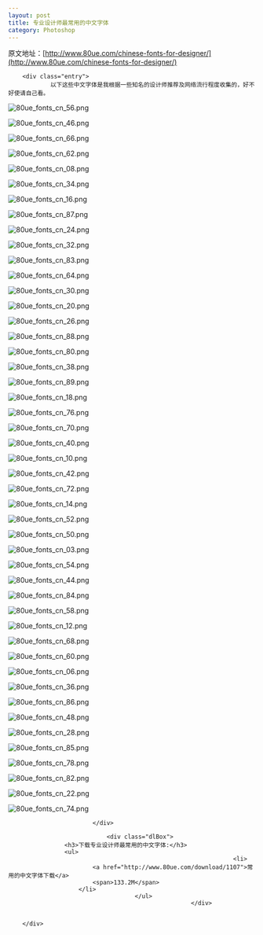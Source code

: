 ```yaml
---
layout: post
title: 专业设计师最常用的中文字体
category: Photoshop
---
```


原文地址：[http://www.80ue.com/chinese-fonts-for-designer/](http://www.80ue.com/chinese-fonts-for-designer/)


<div class="post" id="post-1086">


		<div class="entry">
				以下这些中文字体是我根据一些知名的设计师推荐及网络流行程度收集的，好不好使请自己看。
<p><img src="http://img.80ue.com/fonts/cn/80ue_fonts_cn_56.png" alt="80ue_fonts_cn_56.png"></p><p><img src="http://img.80ue.com/fonts/cn/80ue_fonts_cn_46.png" alt="80ue_fonts_cn_46.png"></p><p><img src="http://img.80ue.com/fonts/cn/80ue_fonts_cn_66.png" alt="80ue_fonts_cn_66.png"></p><p><img src="http://img.80ue.com/fonts/cn/80ue_fonts_cn_62.png" alt="80ue_fonts_cn_62.png"></p><p><img src="http://img.80ue.com/fonts/cn/80ue_fonts_cn_08.png" alt="80ue_fonts_cn_08.png"></p><p><img src="http://img.80ue.com/fonts/cn/80ue_fonts_cn_34.png" alt="80ue_fonts_cn_34.png"></p><p><img src="http://img.80ue.com/fonts/cn/80ue_fonts_cn_16.png" alt="80ue_fonts_cn_16.png"></p><p><img src="http://img.80ue.com/fonts/cn/80ue_fonts_cn_87.png" alt="80ue_fonts_cn_87.png"></p><p><img src="http://img.80ue.com/fonts/cn/80ue_fonts_cn_24.png" alt="80ue_fonts_cn_24.png"></p><p><img src="http://img.80ue.com/fonts/cn/80ue_fonts_cn_32.png" alt="80ue_fonts_cn_32.png"></p><p><img src="http://img.80ue.com/fonts/cn/80ue_fonts_cn_83.png" alt="80ue_fonts_cn_83.png"></p><p><img src="http://img.80ue.com/fonts/cn/80ue_fonts_cn_64.png" alt="80ue_fonts_cn_64.png"></p><p><img src="http://img.80ue.com/fonts/cn/80ue_fonts_cn_30.png" alt="80ue_fonts_cn_30.png"></p><p><img src="http://img.80ue.com/fonts/cn/80ue_fonts_cn_20.png" alt="80ue_fonts_cn_20.png"></p><p><img src="http://img.80ue.com/fonts/cn/80ue_fonts_cn_26.png" alt="80ue_fonts_cn_26.png"></p><p><img src="http://img.80ue.com/fonts/cn/80ue_fonts_cn_88.png" alt="80ue_fonts_cn_88.png"></p><p><img src="http://img.80ue.com/fonts/cn/80ue_fonts_cn_80.png" alt="80ue_fonts_cn_80.png"></p><p><img src="http://img.80ue.com/fonts/cn/80ue_fonts_cn_38.png" alt="80ue_fonts_cn_38.png"></p><p><img src="http://img.80ue.com/fonts/cn/80ue_fonts_cn_89.png" alt="80ue_fonts_cn_89.png"></p><p><img src="http://img.80ue.com/fonts/cn/80ue_fonts_cn_18.png" alt="80ue_fonts_cn_18.png"></p><p><img src="http://img.80ue.com/fonts/cn/80ue_fonts_cn_76.png" alt="80ue_fonts_cn_76.png"></p><p><img src="http://img.80ue.com/fonts/cn/80ue_fonts_cn_70.png" alt="80ue_fonts_cn_70.png"></p><p><img src="http://img.80ue.com/fonts/cn/80ue_fonts_cn_40.png" alt="80ue_fonts_cn_40.png"></p><p><img src="http://img.80ue.com/fonts/cn/80ue_fonts_cn_10.png" alt="80ue_fonts_cn_10.png"></p><p><img src="http://img.80ue.com/fonts/cn/80ue_fonts_cn_42.png" alt="80ue_fonts_cn_42.png"></p><p><img src="http://img.80ue.com/fonts/cn/80ue_fonts_cn_72.png" alt="80ue_fonts_cn_72.png"></p><p><img src="http://img.80ue.com/fonts/cn/80ue_fonts_cn_14.png" alt="80ue_fonts_cn_14.png"></p><p><img src="http://img.80ue.com/fonts/cn/80ue_fonts_cn_52.png" alt="80ue_fonts_cn_52.png"></p><p><img src="http://img.80ue.com/fonts/cn/80ue_fonts_cn_50.png" alt="80ue_fonts_cn_50.png"></p><p><img src="http://img.80ue.com/fonts/cn/80ue_fonts_cn_03.png" alt="80ue_fonts_cn_03.png"></p><p><img src="http://img.80ue.com/fonts/cn/80ue_fonts_cn_54.png" alt="80ue_fonts_cn_54.png"></p><p><img src="http://img.80ue.com/fonts/cn/80ue_fonts_cn_44.png" alt="80ue_fonts_cn_44.png"></p><p><img src="http://img.80ue.com/fonts/cn/80ue_fonts_cn_84.png" alt="80ue_fonts_cn_84.png"></p><p><img src="http://img.80ue.com/fonts/cn/80ue_fonts_cn_58.png" alt="80ue_fonts_cn_58.png"></p><p><img src="http://img.80ue.com/fonts/cn/80ue_fonts_cn_12.png" alt="80ue_fonts_cn_12.png"></p><p><img src="http://img.80ue.com/fonts/cn/80ue_fonts_cn_68.png" alt="80ue_fonts_cn_68.png"></p><p><img src="http://img.80ue.com/fonts/cn/80ue_fonts_cn_60.png" alt="80ue_fonts_cn_60.png"></p><p><img src="http://img.80ue.com/fonts/cn/80ue_fonts_cn_06.png" alt="80ue_fonts_cn_06.png"></p><p><img src="http://img.80ue.com/fonts/cn/80ue_fonts_cn_36.png" alt="80ue_fonts_cn_36.png"></p><p><img src="http://img.80ue.com/fonts/cn/80ue_fonts_cn_86.png" alt="80ue_fonts_cn_86.png"></p><p><img src="http://img.80ue.com/fonts/cn/80ue_fonts_cn_48.png" alt="80ue_fonts_cn_48.png"></p><p><img src="http://img.80ue.com/fonts/cn/80ue_fonts_cn_28.png" alt="80ue_fonts_cn_28.png"></p><p><img src="http://img.80ue.com/fonts/cn/80ue_fonts_cn_85.png" alt="80ue_fonts_cn_85.png"></p><p><img src="http://img.80ue.com/fonts/cn/80ue_fonts_cn_78.png" alt="80ue_fonts_cn_78.png"></p><p><img src="http://img.80ue.com/fonts/cn/80ue_fonts_cn_82.png" alt="80ue_fonts_cn_82.png"></p><p><img src="http://img.80ue.com/fonts/cn/80ue_fonts_cn_22.png" alt="80ue_fonts_cn_22.png"></p><p><img src="http://img.80ue.com/fonts/cn/80ue_fonts_cn_74.png" alt="80ue_fonts_cn_74.png"></p>

							</div>

								<div class="dlBox">
					<h3>下载专业设计师最常用的中文字体:</h3>
					<ul>
																    <li>
							<a href="http://www.80ue.com/download/1107">常用的中文字体下载</a>
					    	<span>133.2M</span>
					    </li>
										</ul>
														</div>


		</div>